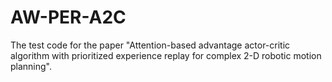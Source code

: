 # AW-PER-A2C
The test code for the paper "Attention-based advantage actor-critic algorithm with prioritized experience replay for complex 2-D robotic motion planning".
